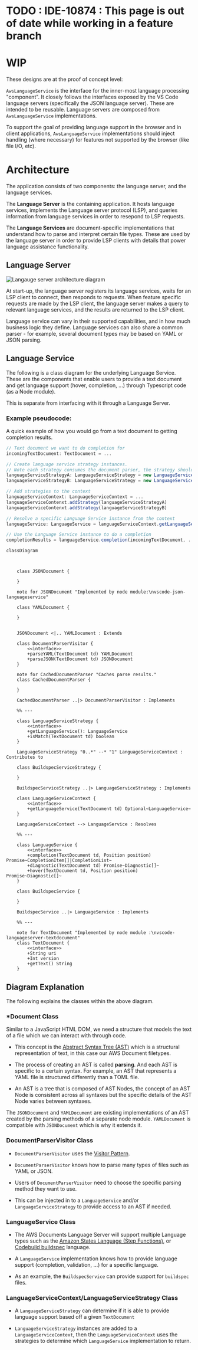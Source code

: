 # TODO : IDE-10874 : This page is out of date while working in a feature branch

# WIP

These designs are at the proof of concept level:

`AwsLanguageService` is the interface for the inner-most language processing "component". It closely follows the interfaces exposed by the VS Code language servers (specifically the JSON language server). These are intended to be reusable. Language servers are composed from `AwsLanguageService` implementations.

To support the goal of providing language support in the browser and in client applications, `AwsLanguageService` implementations should inject handling (where necessary) for features not supported by the browser (like file I/O, etc).

# Architecture

The application consists of two components: the language server, and the language services.

The **Language Server** is the containing application. It hosts language services, implements the Language server protocol (LSP), and queries information from language services in order to resepond to LSP requests.

The **Language Services** are document-specific implementations that understand how to parse and interpret certain file types. These are used by the language server in order to provide LSP clients with details that power language assistance functionality.

## Language Server

![Langauge server architecture diagram](docs/images/language-server-architecture.svg)

At start-up, the language server registers its language services, waits for an LSP client to connect, then responds to requests. When feature specific requests are made by the LSP client, the language server makes a query to relevant language services, and the results are returned to the LSP client.

Language service can vary in their supported capabilities, and in how much business logic they define. Language services can also share a common parser - for example, several document types may be based on YAML or JSON parsing.

## Language Service

The following is a class diagram for the underlying Language Service.
These are the components that enable users to provide a text document
and get language support (hover, completion, ...) through Typescript code (as a Node module).

This is separate from interfacing with it through a Language Server.

### Example pseudocode:

A quick example of how you would go from a text document
to getting completion results.

```typescript
// Text document we want to do completion for
incomingTextDocument: TextDocument = ...

// Create language service strategy instances.
// Note each strategy consumes the document parser, the strategy should know which parser to use.
languageServiceStrategyA: LanguageServiceStrategy = new LanguageServiceStrategyA()
languageServiceStrategyB: LanguageServiceStrategy = new LanguageServiceStrategyB()

// Add strategies to the context
languageServiceContext: LanguageServiceContext = ...
languageServiceContenxt.addStrategy(languageServiceStrategyA)
languageServiceContenxt.addStrategy(languageServiceStrategyB)

// Resolve a specific Language Service instance from the context
languageService: LanguageService = languageServiceContext.getLanguageService(incomingTextDocument)

// Use the Language Service instance to do a completion
completionResults = languageService.completion(incomingTextDocument, ...)
```

```mermaid
classDiagram



    class JSONDocument {

    }

    note for JSONDocument "Implemented by node module:\nvscode-json-languageservice"

    class YAMLDocument {

    }


    JSONDocument <|.. YAMLDocument : Extends

    class DocumentParserVisitor {
        <<interface>>
        +parseYAML(TextDocument td) YAMLDocument
        +parseJSON(TextDocument td) JSONDocument
    }

    note for CachedDocumentParser "Caches parse results."
    class CachedDocumentParser {

    }

    CachedDocumentParser ..|> DocumentParserVisitor : Implements

    %% ---

    class LanguageServiceStrategy {
        <<interface>>
        +getLanguageService(): LanguageService
        +isMatch(TextDocument td) boolean
    }

    LanguageServiceStrategy "0..*" --* "1" LanguageServiceContext : Contributes to

    class BuildspecServiceStrategy {

    }

    BuildspecServiceStrategy ..|> LanguageServiceStrategy : Implements

    class LanguageServiceContext {
        <<interface>>
        +getLanguageService(TextDocument td) Optional~LanguageService~
    }

    LanguageServiceContext --> LanguageService : Resolves

    %% ---

    class LanguageService {
        <<interface>>
        +completion(TextDocument td, Position position) Promise~CompletionItem[]|CompletionList~
        +diagnostic(TextDocument td) Promise~Diagnostic[]~
        +hover(TextDocument td, Position position) Promise~Diagnostic[]~
    }

    class BuildspecService {

    }

    BuildspecService ..|> LanguageService : Implements

    %% ---

    note for TextDocument "Implemented by node module :\nvscode-languageserver-textdocument"
    class TextDocument {
        <<interface>>
        +String uri
        +Int version
        +getText() String
    }
```

## Diagram Explanation

The following explains the classes within the above diagram.

### \*Document Class

Similar to a JavaScript HTML DOM, we need a structure that models
the text of a file which we can interact with through code.

-   This concept is the [Abstract Syntax Tree (AST)](https://en.wikipedia.org/wiki/Abstract_syntax_tree)
    which is a structural representation of text, in this case
    our AWS Document filetypes.

-   The process of creating an AST is called **parsing**. And each AST
    is specific to a certain syntax. For example, an AST that represents
    a YAML file is structured differently than a TOML file.

-   An AST is a tree that is composed of AST Nodes, the concept
    of an AST Node is consistent across all syntaxes but the specific
    details of the AST Node varies between syntaxes.

The `JSONDocument` and `YAMLDocument` are existing implementations
of an AST created by the parsing methods of a separate node module.
`YAMLDocument` is compatible with `JSONDocument` which is why it
extends it.

### DocumentParserVisitor Class

-   `DocumentParserVisitor` uses the [Visitor Pattern](https://refactoring.guru/design-patterns/visitor).

-   `DocumentParserVisitor` knows how to parse many types of files such as YAML or JSON.

-   Users of `DocumentParserVisitor` need to choose the specific parsing method they want to use.

-   This can be injected in to a `LanguageService` and/or `LanguageServiceStrategy` to provide access
    to an AST if needed.

### LanguageService Class

-   The AWS Documents Language Server will support multiple Language types such as the
    [Amazon States Language (Step Functions)](https://states-language.net/spec.html),
    or [Codebuild buildspec](https://docs.aws.amazon.com/codebuild/latest/userguide/build-spec-ref.html) language.

-   A `LanguageService` implementation knows how to provide language support (completion, validation, ...)
    for a specific language.

-   As an example, the `BuildspecService` can provide support for `buildspec` files.

### LanguageServiceContext/LanguageServiceStrategy Class

-   A `LanguageServiceStrategy` can determine if it is able to provide language support based off a given `TextDocument`

-   `LanguageServiceStrategy` instances are added to a `LanguageServiceContext`, then the `LanguageServiceContext` uses the strategies
    to determine which `LanguageService` implementation to return.
